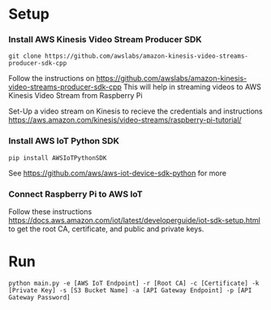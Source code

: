 # Setup
### Install AWS Kinesis Video Stream Producer SDK

`git clone https://github.com/awslabs/amazon-kinesis-video-streams-producer-sdk-cpp`

Follow the instructions on https://github.com/awslabs/amazon-kinesis-video-streams-producer-sdk-cpp
This will help in streaming videos to AWS Kinesis Video Stream from Raspberry Pi

Set-Up a video stream on Kinesis to recieve the credentials and instructions https://aws.amazon.com/kinesis/video-streams/raspberry-pi-tutorial/

### Install AWS IoT Python SDK

`pip install AWSIoTPythonSDK`

See https://github.com/aws/aws-iot-device-sdk-python for more

### Connect Raspberry Pi to AWS IoT

Follow these instructions https://docs.aws.amazon.com/iot/latest/developerguide/iot-sdk-setup.html to get the root CA, certificate, and public and private keys. 

# Run
`python main.py -e [AWS IoT Endpoint] -r [Root CA] -c [Certificate] -k [Private Key] -s [S3 Bucket Name] -a [API Gateway Endpoint] -p [API Gateway Password]`
